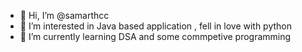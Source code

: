 - 👋 Hi, I’m @samarthcc
- 👀 I’m interested in Java based application , fell in love with python
- 🌱 I’m currently learning DSA and some commpetive programming

<!---
samarthcc/samarthcc is a ✨ special ✨ repository because its `README.md` (this file) appears on your GitHub profile.
You can click the Preview link to take a look at your changes.
--->

